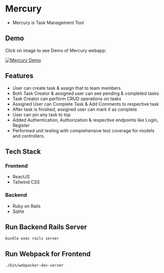 # Mercury

- Mercury is Task Management Tool

## Demo
  Click on image to see Demo of Mercury webapp: 
  
[![Mercury Demo](https://github.com/user-attachments/assets/8446eef3-7548-4c7d-9979-58603de62f98)](https://www.loom.com/share/86b46be6c65b4a36832b8e5282e6c533?sid=19af42b7-4e38-47cf-ba1b-4586e466c72a) 

## Features

- User can create task & assign that to team members.
- Both Task Creator & assigned user can see pending & completed tasks
- Task Creator can perform CRUD operations on tasks
- Assigned User can Complete Task & Add Comments to respective task
- After task is finished, assigned user can mark it as complete
- User can pin any task to top
- Added Authentication, Authorization & respective endpoints like Login,
  Register
- Performed unit testing with comprehensive test coverage for models and controllers.

## Tech Stack

### Frontend

- ReactJS
- Tailwind CSS

### Backend

- Ruby on Rails
- Sqlite

## Run Backend Rails Server

`bundle exec rails server`

## Run Webpack for Frontend

`./bin/webpacker-dev-server`
